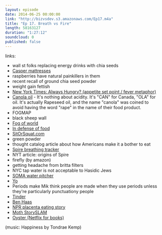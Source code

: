 ```yaml
---
layout: episode
date: 2014-06-25 00:00:00
link: "http://bizvsdev.s3.amazonaws.com/Ep17.m4a"
title: "Ep 17. Breath vs Fire"
length: 58163127
duration: "1:27:12"
soundcloud: 0
published: false
---
```


links:

- wall st folks replacing energy drinks with chia seeds
- [Casper mattresses](https://caspersleep.com)
- raspberries have natural painkillers in them
- recent recall of ground chia seed powder
- weight gain fettish
- [New York Times: Always Hungry? (appetite set point / fever metaphor)](http://www.nytimes.com/2014/05/18/opinion/sunday/always-hungry-heres-why.html?_r=0)
- [Canola oil](http://en.wikipedia.org/wiki/Canola) - It's nothing about acidity. It's "CAN" for Canada, "OLA" for oil. It's actually Rapeseed oil, and the name "canola" was coined to avoid having the word "rape" in the name of their food product.
- FOGMAP
- black sheep wall
- [Fog of world](http://en.fogofworld.com)
- [In defense of food](http://michaelpollan.com/books/in-defense-of-food/)
- [SitOrSquat.com](https://www.sitorsquat.com)
- green powder
- thought catalog article about how Americans make it a bother to eat
- [Spire breathing tracker](https://spire.io)
- NYT article: origins of Spire
- firefly (by amazon)
- getting headache from britta filters
- NYC tap water is not acceptable to Hasidic Jews
- [SOMA water pitcher](https://www.drinksoma.com/product-promotions)
- [Yo](http://www.justyo.co)
- Periods make Mik think people are made when they use periods unless they're particularly punctuationy people
- [Tinder](http://www.gotinder.com)
- [Ben Haas](https://twitter.com/delohaas)
- [NPR placenta eating story](http://themoth.org/posts/stories/the-placenta-monologue)
- [Moth StorySLAM](http://themoth.org/about/programs/the-moth-storyslam)
- [Oyster (Netflix for books)](https://www.oysterbooks.com)


(music: Happiness by Tondrae Kemp)
